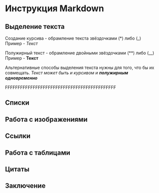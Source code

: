 # Инструкция Markdown

## Выделение текста
Создание курсива - обрамление текста звёздочками (*) либо (_)<br>
Пример - *Текст*

Полужирный текст - обрамление двойными звёздочками (**) либо (__)<br>
Пример - **Текст**

Альтернативные способы выделения текста нужны для того, что бы их совмещать. 
_Текст может быть и курсивом и **полужирным одновременно**_

FFFFFFFFFFFFFFFFFFFFFFFFFFFFFFFFFFFFFFFFFFFF

## Списки

## Работа с изображениями

## Ссылки

## Работа с таблицами

## Цитаты

## Заключение